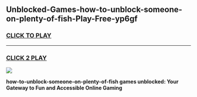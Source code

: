 
## Unblocked-Games-how-to-unblock-someone-on-plenty-of-fish-Play-Free-yp6gf
<h3>
<a href="https://premium76.site?title=how-to-unblock-someone-on-plenty-of-fish&ref=21A">CLICK TO PLAY</a></h3>
<hr>

<h3>
<a href="https://premium76.site?title=how-to-unblock-someone-on-plenty-of-fish&ref=21A">CLICK 2 PLAY</a>
  
</h3>

<a href="https://premium76.site?title=how-to-unblock-someone-on-plenty-of-fish&ref=21A"><img src="https://clearcache.store/games.png"></a>


**how-to-unblock-someone-on-plenty-of-fish games unblocked: Your Gateway to Fun and Accessible Online Gaming**
